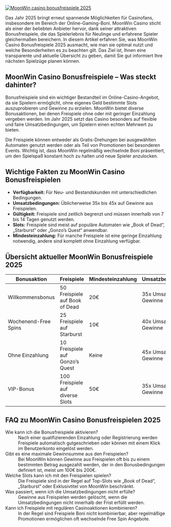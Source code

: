 [![MoonWin casino bonusfreispiele 2025](https://123-caf.pages.dev/gitsignup.png)](https://vrmoo.ru/Bt82HjjY)

<p>Das Jahr 2025 bringt erneut spannende Möglichkeiten für Casinofans, insbesondere im Bereich der Online-Gaming-Boni. MoonWin Casino sticht als einer der beliebten Anbieter hervor, dank seiner attraktiven Bonusfreispiele, die das Spielerlebnis für Neulinge und erfahrene Spieler gleichermaßen bereichern. In diesem Artikel erfahren Sie, was MoonWin Casino Bonusfreispiele 2025 ausmacht, wie man sie optimal nutzt und welche Besonderheiten es zu beachten gilt. Das Ziel ist, Ihnen eine transparente und aktuelle Übersicht zu geben, damit Sie gut informiert Ihre nächsten Spielzüge planen können.</p>  <h2>MoonWin Casino Bonusfreispiele – Was steckt dahinter?</h2> <p>Bonusfreispiele sind ein wichtiger Bestandteil im Online-Casino-Angebot, da sie Spielern ermöglicht, ohne eigenes Geld bestimmte Slots auszuprobieren und Gewinne zu erzielen. MoonWin bietet diverse Bonusaktionen, bei denen Freispiele ohne oder mit geringer Einzahlung vergeben werden. Im Jahr 2025 setzt das Casino besonders auf flexible und faire Umsatzbedingungen, um Spielern einen echten Mehrwert zu bieten.</p>  <p>Die Freispiele können entweder als Gratis-Drehungen bei ausgewählten Automaten genutzt werden oder als Teil von Promotionen bei besonderen Events. Wichtig ist, dass MoonWin regelmäßig wechselnde Boni präsentiert, um den Spielspaß konstant hoch zu halten und neue Spieler anzulocken.</p>  <h2>Wichtige Fakten zu MoonWin Casino Bonusfreispielen</h2> <ul>   <li><strong>Verfügbarkeit:</strong> Für Neu- und Bestandskunden mit unterschiedlichen Bedingungen.</li>   <li><strong>Umsatzbedingungen:</strong> Üblicherweise 35x bis 45x auf Gewinne aus Freispielen.</li>   <li><strong>Gültigkeit:</strong> Freispiele sind zeitlich begrenzt und müssen innerhalb von 7 bis 14 Tagen genutzt werden.</li>   <li><strong>Slots:</strong> Freispiele sind meist auf populäre Automaten wie „Book of Dead“, „Starburst“ oder „Gonzo’s Quest“ anwendbar.</li>   <li><strong>Mindesteinzahlung:</strong> Für manche Freispiele ist eine geringe Einzahlung notwendig, andere sind komplett ohne Einzahlung verfügbar.</li> </ul>  <h2>Übersicht aktueller MoonWin Bonusfreispiele 2025</h2> <table>   <thead>     <tr>       <th>Bonusaktion</th>       <th>Freispiele</th>       <th>Mindesteinzahlung</th>       <th>Umsatzbedingungen</th>       <th>Gültigkeit</th>     </tr>   </thead>   <tbody>     <tr>       <td>Willkommensbonus</td>       <td>50 Freispiele auf Book of Dead</td>       <td>20€</td>       <td>35x Umsatz auf Gewinne</td>       <td>14 Tage</td>     </tr>     <tr>       <td>Wochenend-Free Spins</td>       <td>25 Freispiele auf Starburst</td>       <td>10€</td>       <td>40x Umsatz auf Gewinne</td>       <td>7 Tage</td>     </tr>     <tr>       <td>Ohne Einzahlung</td>       <td>10 Freispiele auf Gonzo’s Quest</td>       <td>Keine</td>       <td>45x Umsatz auf Gewinne</td>       <td>10 Tage</td>     </tr>     <tr>       <td>VIP-Bonus</td>       <td>100 Freispiele auf diverse Slots</td>       <td>50€</td>       <td>35x Umsatz auf Gewinne</td>       <td>30 Tage</td>     </tr>   </tbody> </table>  <h2>FAQ zu MoonWin Casino Bonusfreispielen 2025</h2> <dl>   <dt>Wie kann ich die Bonusfreispiele aktivieren?</dt>   <dd>Nach einer qualifizierenden Einzahlung oder Registrierung werden Freispiele automatisch gutgeschrieben oder können mit einem Klick im Benutzerkonto eingelöst werden.</dd>    <dt>Gibt es eine maximale Gewinnsumme aus den Freispielen?</dt>   <dd>Bei MoonWin können Gewinne aus Freispielen oft bis zu einem bestimmten Betrag ausgezahlt werden, der in den Bonusbedingungen definiert ist, meist um 100€ bis 200€.</dd>    <dt>Welche Slots kann ich mit den Freispielen spielen?</dt>   <dd>Die Freispiele sind in der Regel auf Top-Slots wie „Book of Dead“, „Starburst“ oder Exklusivtitel von MoonWin beschränkt.</dd>    <dt>Was passiert, wenn ich die Umsatzbedingungen nicht erfülle?</dt>   <dd>Gewinne aus Freispielen werden gelöscht, wenn die Umsatzbedingungen nicht innerhalb der Frist erfüllt werden.</dd>    <dt>Kann ich Freispiele mit regulären Casinoaktionen kombinieren?</dt>   <dd>In der Regel sind Freispiele Boni nicht kombinierbar, aber regelmäßige Promotionen ermöglichen oft wechselnde Free Spin Angebote.</dd> </dl>